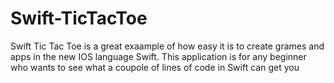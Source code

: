 # Swift-TicTacToe
Swift Tic Tac Toe is a great exaample of how easy it is to create grames and apps in the new IOS language Swift. This application is for any beginner
who wants to see what a coupole of lines of code in Swift can get you
